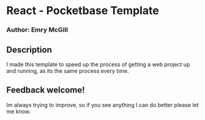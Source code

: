 # React - Pocketbase Template
### Author: Emry McGill

## Description
I made this template to speed up the process of getting a web project up and running, as its the same process every time.

## Feedback welcome!
Im always trying to improve, so if you see anything I can do better please let me know.
